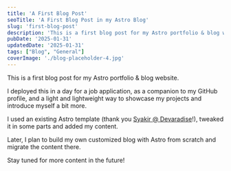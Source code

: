 ```yaml
---
title: 'A First Blog Post'
seoTitle: 'A First Blog Post in my Astro Blog'
slug: 'first-blog-post'
description: 'This is a first blog post for my Astro portfolio & blog website.'
pubDate: '2025-01-31'
updatedDate: '2025-01-31'
tags: ["Blog", "General"]
coverImage: './blog-placeholder-4.jpg'
---
```


This is a first blog post for my Astro portfolio & blog website.

I deployed this in a day for a job application, as a companion to my GitHub profile, and a light and lightweight way to showcase my projects and introduce myself a bit more.

I used an existing Astro template (thank you <a href="https://devaradise.com/" target="_blank" rel="nofollow noopener">Syakir @ Devaradise</a>!), tweaked it in some parts and added my content.

Later, I plan to build my own customized blog with Astro from scratch and migrate the content there.

Stay tuned for more content in the future!